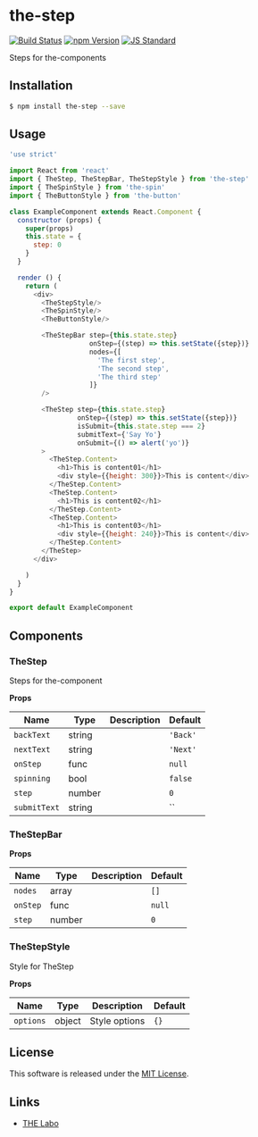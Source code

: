the-step
==========

<!---
This file is generated by the-tmpl. Do not update manually.
--->

<!-- Badge Start -->
<a name="badges"></a>

[![Build Status][bd_travis_shield_url]][bd_travis_url]
[![npm Version][bd_npm_shield_url]][bd_npm_url]
[![JS Standard][bd_standard_shield_url]][bd_standard_url]

[bd_repo_url]: https://github.com/the-labo/the-step
[bd_travis_url]: http://travis-ci.org/the-labo/the-step
[bd_travis_shield_url]: http://img.shields.io/travis/the-labo/the-step.svg?style=flat
[bd_travis_com_url]: http://travis-ci.com/the-labo/the-step
[bd_travis_com_shield_url]: https://api.travis-ci.com/the-labo/the-step.svg?token=
[bd_license_url]: https://github.com/the-labo/the-step/blob/master/LICENSE
[bd_npm_url]: http://www.npmjs.org/package/the-step
[bd_npm_shield_url]: http://img.shields.io/npm/v/the-step.svg?style=flat
[bd_standard_url]: http://standardjs.com/
[bd_standard_shield_url]: https://img.shields.io/badge/code%20style-standard-brightgreen.svg

<!-- Badge End -->


<!-- Description Start -->
<a name="description"></a>

Steps for the-components

<!-- Description End -->


<!-- Overview Start -->
<a name="overview"></a>



<!-- Overview End -->


<!-- Sections Start -->
<a name="sections"></a>

<!-- Section from "doc/guides/01.Installation.md.hbs" Start -->

<a name="section-doc-guides-01-installation-md"></a>

Installation
-----

```bash
$ npm install the-step --save
```


<!-- Section from "doc/guides/01.Installation.md.hbs" End -->

<!-- Section from "doc/guides/02.Usage.md.hbs" Start -->

<a name="section-doc-guides-02-usage-md"></a>

Usage
---------

```javascript
'use strict'

import React from 'react'
import { TheStep, TheStepBar, TheStepStyle } from 'the-step'
import { TheSpinStyle } from 'the-spin'
import { TheButtonStyle } from 'the-button'

class ExampleComponent extends React.Component {
  constructor (props) {
    super(props)
    this.state = {
      step: 0
    }
  }

  render () {
    return (
      <div>
        <TheStepStyle/>
        <TheSpinStyle/>
        <TheButtonStyle/>

        <TheStepBar step={this.state.step}
                    onStep={(step) => this.setState({step})}
                    nodes={[
                      'The first step',
                      'The second step',
                      'The third step'
                    ]}
        />

        <TheStep step={this.state.step}
                 onStep={(step) => this.setState({step})}
                 isSubmit={this.state.step === 2}
                 submitText={'Say Yo'}
                 onSubmit={() => alert('yo')}
        >
          <TheStep.Content>
            <h1>This is content01</h1>
            <div style={{height: 300}}>This is content</div>
          </TheStep.Content>
          <TheStep.Content>
            <h1>This is content02</h1>
          </TheStep.Content>
          <TheStep.Content>
            <h1>This is content03</h1>
            <div style={{height: 240}}>This is content</div>
          </TheStep.Content>
        </TheStep>
      </div>

    )
  }
}

export default ExampleComponent

```


<!-- Section from "doc/guides/02.Usage.md.hbs" End -->

<!-- Section from "doc/guides/03.Components.md.hbs" Start -->

<a name="section-doc-guides-03-components-md"></a>

Components
-----------

### TheStep

Steps for the-component

**Props**

| Name | Type | Description | Default |
| --- | --- | ---- | ---- |
| `backText` | string  |  | `'Back'` |
| `nextText` | string  |  | `'Next'` |
| `onStep` | func  |  | `null` |
| `spinning` | bool  |  | `false` |
| `step` | number  |  | `0` |
| `submitText` | string  |  | `` |

### TheStepBar



**Props**

| Name | Type | Description | Default |
| --- | --- | ---- | ---- |
| `nodes` | array  |  | `[]` |
| `onStep` | func  |  | `null` |
| `step` | number  |  | `0` |

### TheStepStyle

Style for TheStep

**Props**

| Name | Type | Description | Default |
| --- | --- | ---- | ---- |
| `options` | object  | Style options | `{}` |



<!-- Section from "doc/guides/03.Components.md.hbs" End -->


<!-- Sections Start -->


<!-- LICENSE Start -->
<a name="license"></a>

License
-------
This software is released under the [MIT License](https://github.com/the-labo/the-step/blob/master/LICENSE).

<!-- LICENSE End -->


<!-- Links Start -->
<a name="links"></a>

Links
------

+ [THE Labo][t_h_e_labo_url]

[t_h_e_labo_url]: https://github.com/the-labo

<!-- Links End -->
